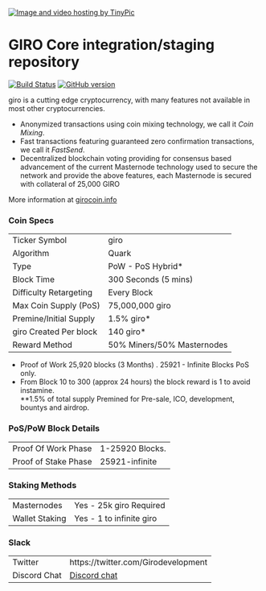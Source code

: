 <a href="http://es.tinypic.com?ref=293enf4" target="_blank"><img src="http://i63.tinypic.com/293enf4.png" border="0" alt="Image and video hosting by TinyPic"></a>

GIRO Core integration/staging repository
=====================================

[![Build Status](https://travis-ci.org/giro-Project/giro.svg?branch=master)](https://travis-ci.org/giro-Project/giro) [![GitHub version](https://badge.fury.io/gh/giro-Project%2Fgiro.svg)](https://badge.fury.io/gh/giro-Project%2Fgiro)

giro is a cutting edge cryptocurrency, with many features not available in most other cryptocurrencies.
- Anonymized transactions using coin mixing technology, we call it _Coin Mixing_.
- Fast transactions featuring guaranteed zero confirmation transactions, we call it _FastSend_.
- Decentralized blockchain voting providing for consensus based advancement of the current Masternode
  technology used to secure the network and provide the above features, each Masternode is secured
  with collateral of 25,000 GIRO

More information at [girocoin.info](http://www.girocoin.info)

### Coin Specs
<table>
<tr><td>Ticker Symbol</td><td>giro</td></tr>
<tr><td>Algorithm</td><td>Quark</td></tr>
<tr><td>Type</td><td>PoW - PoS Hybrid*</td></tr>
<tr><td>Block Time</td><td>300 Seconds (5 mins)</td></tr>
<tr><td>Difficulty Retargeting</td><td>Every Block</td></tr>
<tr><td>Max Coin Supply (PoS)</td><td>75,000,000 giro</td></tr>
<tr><td>Premine/Initial Supply</td><td>1.5% giro*</td></tr>
<tr><td>giro Created Per block</td><td>140 giro*</td></tr>
<tr><td>Reward Method</td><td>50% Miners/50% Masternodes</td></tr>
</table>


* Proof of Work 25,920 blocks (3 Months) . 25921 - Infinite Blocks PoS only.
* From Block 10 to 300 (approx 24 hours) the block reward is 1 to avoid instamine. <br>
**1.5% of total supply Premined for Pre-sale, ICO, development, bountys and airdrop.

### PoS/PoW Block Details
<table>
<tr><td>Proof Of Work Phase</td><td>1-25920 Blocks.</td></tr>
<tr><td>Proof of Stake Phase</td><td>25921-infinite</td></tr>
</table>

### Staking Methods
<table>
<tr><td>Masternodes</td><td>Yes - 25k giro Required</td></tr>
<tr><td>Wallet Staking</td><td>Yes - 1 to infinite giro</td></tr>
</table>



</table>

### Slack
<table>
<tr><td>Twitter</td><td>https://twitter.com/Girodevelopment</td></tr>
<tr><td>Discord Chat</td><td><a href="https://discord.gg/8PuPZT5">Discord chat</a></td></tr>
</table>






